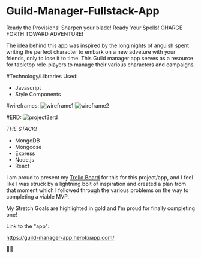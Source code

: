 # Guild-Manager-Fullstack-App
Ready the Provisions! Sharpen your blade! Ready Your Spells! CHARGE FORTH TOWARD ADVENTURE!

The idea behind this app was inspired by the long nights of anguish spent writing the perfect character to embark on a new adveture with your friends, only to lose it to time. This Guild manager app serves as a resource for tabletop role-players to manage their various characters and campaigns.

#Technology/Libraries Used:
* Javascript
* Style Components

#wireframes:
![wireframe1](https://user-images.githubusercontent.com/43551649/49042110-22bc7f80-f195-11e8-9125-d8adb90c3564.jpg)
![wireframe2](https://user-images.githubusercontent.com/43551649/49042115-24864300-f195-11e8-8d9d-98c93fb741bc.jpg)

#ERD:
![project3erd](https://user-images.githubusercontent.com/43551649/49042122-29e38d80-f195-11e8-8b5d-c62dc455b6d8.png)

_THE STACK!_

* MongoDB
* Mongoose 
* Express 
* Node.js 
* React



I am proud to present my [Trello Board](https://trello.com/b/cQ3daSLf/wdi-project-3) for this for this project/app, and I feel like I was struck by a lightning bolt of inspiration and created a plan from that moment which I followed through the various problems on the way to completing a viable MVP. 

My Stretch Goals are highlighted in gold and I'm proud for finally completing one!

Link to the "app":

https://guild-manager-app.herokuapp.com/

✌🏽
